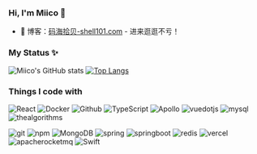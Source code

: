 ### Hi, I'm Miico 👋
- :pencil: 博客：[码海拾贝-shell101.com](https://www.shell101.com) - 进来逛逛不亏！

### My Status ✨
  ![Miico's GitHub stats](https://github-readme-stats.vercel.app/api?username=codeagles&count_private=true&hide=issues)
  [![Top Langs](https://github-readme-stats.vercel.app/api/top-langs/?username=codeagles&layout=compact)](https://github.com/anuraghazra/github-readme-stats)


### Things I code with 
<p>
  <img alt="React" src="https://img.shields.io/badge/-React-45b8d8?style=flat-square&logo=react&logoColor=white" />
  <img alt="Docker" src="https://img.shields.io/badge/-Docker-46a2f1?style=flat-square&logo=docker&logoColor=white" />
  <img alt="Github" src="https://img.shields.io/badge/-Github-181717?style=flat-square&logo=Github&logoColor=white" />
  <img alt="TypeScript" src="https://img.shields.io/badge/-TypeScript-007ACC?style=flat-square&logo=typescript&logoColor=white" />
  <img alt="Apollo" src="https://img.shields.io/badge/-Apollo-311C87?style=flat-square&logo=apollo-graphql&logoColor=white" />
   <img alt="vuedotjs" src="https://img.shields.io/badge/-VuePress-4FC08D?style=flat-square&logo=vuedotjs&logoColor=white" />
 <img alt="mysql" src="https://img.shields.io/badge/-Mysql-4479A1?style=flat-square&logo=mysql&logoColor=white"/>
  <img alt="thealgorithms" src="https://img.shields.io/badge/-Algorithms-00BCB4?style=flat-square&logo=thealgorithms&logoColor=white"/>
</p>
<p>
  <img alt="git" src="https://img.shields.io/badge/-Git-F05032?style=flat-square&logo=git&logoColor=white" />
  <img alt="npm" src="https://img.shields.io/badge/-NPM-CB3837?style=flat-square&logo=npm&logoColor=white" />
  <img alt="MongoDB" src="https://img.shields.io/badge/-MongoDB-13aa52?style=flat-square&logo=mongodb&logoColor=white" />
  <img alt="spring" src="https://img.shields.io/badge/-Spring-6DB33F?style=flat-square&logo=spring&logoColor=white" />
  <img alt="springboot" src="https://img.shields.io/badge/-Springboot-6DB33F?style=flat-square&logo=springboot&logoColor=white" />
     <img alt="redis" src="https://img.shields.io/badge/-Redis-FF4438?style=flat-square&logo=redis&logoColor=white" />
   <img alt="vercel" src="https://img.shields.io/badge/-Vercel-000000?style=flat-square&logo=vercel&logoColor=white" /> 
  <img alt="apacherocketmq" src="https://img.shields.io/badge/-RockerMQ-D77310?style=flat-square&logo=apacherocketmq&logoColor=white" /> 
   <img alt="Swift" src="https://img.shields.io/badge/-Swift-F05138?style=flat-square&logo=swift&logoColor=white" /> 
  

</p>
